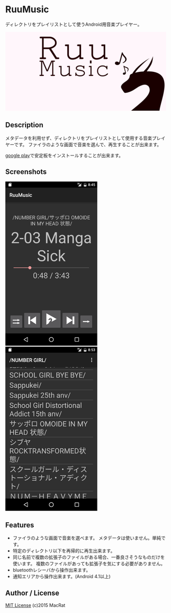 RuuMusic
========
ディレクトリをプレイリストとして使うAndroid用音楽プレイヤー。

![RuuMusicのプロモーション画像](designs/promotion.png)

## Description
メタデータを利用せず、ディレクトリをプレイリストとして使用する音楽プレイヤーです。
ファイラのような画面で音楽を選んで、再生することが出来ます。

[google play](https://bitbucket.org/MacRat/ruumusic)で安定板をインストールすることが出来ます。

## Screenshots
![プレイヤー画面](screenshots/for-readme/play.png)
![選択画面](screenshots/for-readme/dirlist.png)

## Features
* ファイラのような画面で音楽を選べます。
	メタデータは使いません。単純です。
* 特定のディレクトリ以下を再帰的に再生出来ます。
* 同じ名前で複数の拡張子のファイルがある場合、一番良さそうなものだけを使います。
	複数のファイルがあっても拡張子を気にする必要がありません。
* bluetoothレシーバから操作出来ます。
* 通知エリアから操作出来ます。(Android 4.1以上)

## Author / License
[MIT License](http://opensource.org/licenses/mit-license.php) (c)2015 MacRat
